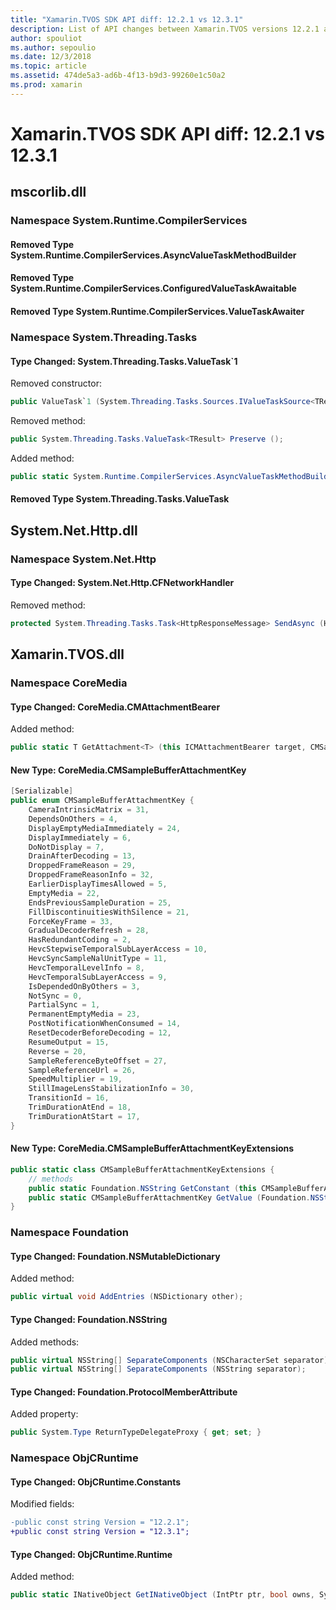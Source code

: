 ```yaml
---
title: "Xamarin.TVOS SDK API diff: 12.2.1 vs 12.3.1"
description: List of API changes between Xamarin.TVOS versions 12.2.1 and 12.3.1.
author: spouliot
ms.author: sepoulio
ms.date: 12/3/2018
ms.topic: article
ms.assetid: 474de5a3-ad6b-4f13-b9d3-99260e1c50a2
ms.prod: xamarin
---
```


# Xamarin.TVOS SDK API diff: 12.2.1 vs 12.3.1

<a name="mscorlib.dll" />

## mscorlib.dll

### Namespace System.Runtime.CompilerServices

#### Removed Type System.Runtime.CompilerServices.AsyncValueTaskMethodBuilder
#### Removed Type System.Runtime.CompilerServices.ConfiguredValueTaskAwaitable
#### Removed Type System.Runtime.CompilerServices.ValueTaskAwaiter

### Namespace System.Threading.Tasks

#### Type Changed: System.Threading.Tasks.ValueTask`1

Removed constructor:

```csharp
public ValueTask`1 (System.Threading.Tasks.Sources.IValueTaskSource<TResult> source, short token);
```

Removed method:

```csharp
public System.Threading.Tasks.ValueTask<TResult> Preserve ();
```

Added method:

```csharp
public static System.Runtime.CompilerServices.AsyncValueTaskMethodBuilder<TResult> CreateAsyncMethodBuilder ();
```


#### Removed Type System.Threading.Tasks.ValueTask

<a name="System.Net.Http.dll" />

## System.Net.Http.dll

### Namespace System.Net.Http

#### Type Changed: System.Net.Http.CFNetworkHandler

Removed method:

```csharp
protected System.Threading.Tasks.Task<HttpResponseMessage> SendAsync (HttpRequestMessage request, System.Threading.CancellationToken cancellationToken, bool isFirstRequest);
```



<a name="Xamarin.TVOS.dll" />

## Xamarin.TVOS.dll

### Namespace CoreMedia

#### Type Changed: CoreMedia.CMAttachmentBearer

Added method:

```csharp
public static T GetAttachment<T> (this ICMAttachmentBearer target, CMSampleBufferAttachmentKey key, out CMAttachmentMode attachmentModeOut);
```


#### New Type: CoreMedia.CMSampleBufferAttachmentKey

```csharp
[Serializable]
public enum CMSampleBufferAttachmentKey {
	CameraIntrinsicMatrix = 31,
	DependsOnOthers = 4,
	DisplayEmptyMediaImmediately = 24,
	DisplayImmediately = 6,
	DoNotDisplay = 7,
	DrainAfterDecoding = 13,
	DroppedFrameReason = 29,
	DroppedFrameReasonInfo = 32,
	EarlierDisplayTimesAllowed = 5,
	EmptyMedia = 22,
	EndsPreviousSampleDuration = 25,
	FillDiscontinuitiesWithSilence = 21,
	ForceKeyFrame = 33,
	GradualDecoderRefresh = 28,
	HasRedundantCoding = 2,
	HevcStepwiseTemporalSubLayerAccess = 10,
	HevcSyncSampleNalUnitType = 11,
	HevcTemporalLevelInfo = 8,
	HevcTemporalSubLayerAccess = 9,
	IsDependedOnByOthers = 3,
	NotSync = 0,
	PartialSync = 1,
	PermanentEmptyMedia = 23,
	PostNotificationWhenConsumed = 14,
	ResetDecoderBeforeDecoding = 12,
	ResumeOutput = 15,
	Reverse = 20,
	SampleReferenceByteOffset = 27,
	SampleReferenceUrl = 26,
	SpeedMultiplier = 19,
	StillImageLensStabilizationInfo = 30,
	TransitionId = 16,
	TrimDurationAtEnd = 18,
	TrimDurationAtStart = 17,
}
```

#### New Type: CoreMedia.CMSampleBufferAttachmentKeyExtensions

```csharp
public static class CMSampleBufferAttachmentKeyExtensions {
	// methods
	public static Foundation.NSString GetConstant (this CMSampleBufferAttachmentKey self);
	public static CMSampleBufferAttachmentKey GetValue (Foundation.NSString constant);
}
```


### Namespace Foundation

#### Type Changed: Foundation.NSMutableDictionary

Added method:

```csharp
public virtual void AddEntries (NSDictionary other);
```


#### Type Changed: Foundation.NSString

Added methods:

```csharp
public virtual NSString[] SeparateComponents (NSCharacterSet separator);
public virtual NSString[] SeparateComponents (NSString separator);
```


#### Type Changed: Foundation.ProtocolMemberAttribute

Added property:

```csharp
public System.Type ReturnTypeDelegateProxy { get; set; }
```



### Namespace ObjCRuntime

#### Type Changed: ObjCRuntime.Constants

Modified fields:

```diff
-public const string Version = "12.2.1";
+public const string Version = "12.3.1";
```


#### Type Changed: ObjCRuntime.Runtime

Added method:

```csharp
public static INativeObject GetINativeObject (IntPtr ptr, bool owns, System.Type target_type);
```




